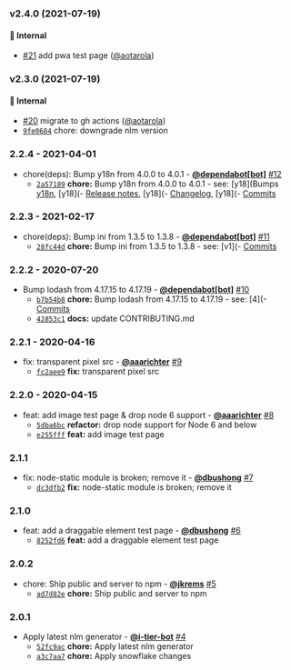 ### v2.4.0 (2021-07-19)
<a id="v2.4.0"></a>
#### 🏡 Internal

* [#21](https://github.com/testiumjs/testium-example-app/pull/21) add pwa test page ([@aotarola](https://github.com/aotarola))


### v2.3.0 (2021-07-19)
<a id="v2.3.0"></a>
#### 🏡 Internal

* [#20](https://github.com/testiumjs/testium-example-app/pull/20) migrate to gh actions ([@aotarola](https://github.com/aotarola))
* [`9fe0684`](https://github.com/testiumjs/testium-example-app/commit/9fe06845b66086fcbb9f5ef2fd36ceb448d8f695) chore: downgrade nlm version


### 2.2.4 - 2021-04-01

* chore(deps): Bump y18n from 4.0.0 to 4.0.1 - **[@dependabot[bot]](https://github.com/apps/dependabot)** [#12](https://github.com/testiumjs/testium-example-app/pull/12)
  - [`2a57189`](https://github.com/testiumjs/testium-example-app/commit/2a571891749dace74ef4be2bed4801694320e27a) **chore:** Bump y18n from 4.0.0 to 4.0.1 - see: [y18](Bumps [y18n](https://github.com/yargs/y18), [y18](- [Release notes](https://github.com/yargs/y18), [y18](- [Changelog](https://github.com/yargs/y18), [y18](- [Commits](https://github.com/yargs/y18)


### 2.2.3 - 2021-02-17

* chore(deps): Bump ini from 1.3.5 to 1.3.8 - **[@dependabot[bot]](https://github.com/apps/dependabot)** [#11](https://github.com/testiumjs/testium-example-app/pull/11)
  - [`28fc44d`](https://github.com/testiumjs/testium-example-app/commit/28fc44d7c1f95254f4a7a8d8688603e0aa26eda3) **chore:** Bump ini from 1.3.5 to 1.3.8 - see: [v1](- [Commits](https://github.com/isaacs/ini/compare/v1)


### 2.2.2 - 2020-07-20

* Bump lodash from 4.17.15 to 4.17.19 - **[@dependabot[bot]](https://github.com/apps/dependabot)** [#10](https://github.com/testiumjs/testium-example-app/pull/10)
  - [`b7b54b8`](https://github.com/testiumjs/testium-example-app/commit/b7b54b8970a02ae1114bf98c6747cfe2cf7b1dae) **chore:** Bump lodash from 4.17.15 to 4.17.19 - see: [4](- [Commits](https://github.com/lodash/lodash/compare/4)
  - [`42853c1`](https://github.com/testiumjs/testium-example-app/commit/42853c16dd5a2d952740ae03edbd506caa036e09) **docs:** update CONTRIBUTING.md


### 2.2.1 - 2020-04-16

* fix: transparent pixel src - **[@aaarichter](https://github.com/aaarichter)** [#9](https://github.com/testiumjs/testium-example-app/pull/9)
  - [`fc2aee9`](https://github.com/testiumjs/testium-example-app/commit/fc2aee99c03063786dac658ee81305e6117d2d82) **fix:** transparent pixel src


### 2.2.0 - 2020-04-15

* feat: add image test page & drop node 6 support - **[@aaarichter](https://github.com/aaarichter)** [#8](https://github.com/testiumjs/testium-example-app/pull/8)
  - [`5dba6bc`](https://github.com/testiumjs/testium-example-app/commit/5dba6bc746c2e652e2d6b390bbf75bb223fdab53) **refactor:** drop node support for Node 6 and below
  - [`e255fff`](https://github.com/testiumjs/testium-example-app/commit/e255fff35d24ce02d62922522b2d5b2fe499055c) **feat:** add image test page


### 2.1.1

* fix: node-static module is broken; remove it - **[@dbushong](https://github.com/dbushong)** [#7](https://github.com/testiumjs/testium-example-app/pull/7)
  - [`dc3dfb2`](https://github.com/testiumjs/testium-example-app/commit/dc3dfb2f7b4454a1a0598bdb08964433ddacb1e5) **fix:** node-static module is broken; remove it


### 2.1.0

* feat: add a draggable element test page - **[@dbushong](https://github.com/dbushong)** [#6](https://github.com/testiumjs/testium-example-app/pull/6)
  - [`8252fd6`](https://github.com/testiumjs/testium-example-app/commit/8252fd6015ca2505719739359837d1a9b734d3d1) **feat:** add a draggable element test page


### 2.0.2

* chore: Ship public and server to npm - **[@jkrems](https://github.com/jkrems)** [#5](https://github.com/testiumjs/testium-example-app/pull/5)
  - [`ad7d82e`](https://github.com/testiumjs/testium-example-app/commit/ad7d82ea92d4e155b0c7fe8222c9774a4223de5f) **chore:** Ship public and server to npm


### 2.0.1

* Apply latest nlm generator - **[@i-tier-bot](https://github.com/i-tier-bot)** [#4](https://github.com/testiumjs/testium-example-app/pull/4)
  - [`52fc9ac`](https://github.com/testiumjs/testium-example-app/commit/52fc9acf4e88eb598e3370d27f2db9515459f3f4) **chore:** Apply latest nlm generator
  - [`a3c7aa7`](https://github.com/testiumjs/testium-example-app/commit/a3c7aa7fbe889e099055232fb82eed51ea75ed2c) **chore:** Apply snowflake changes
